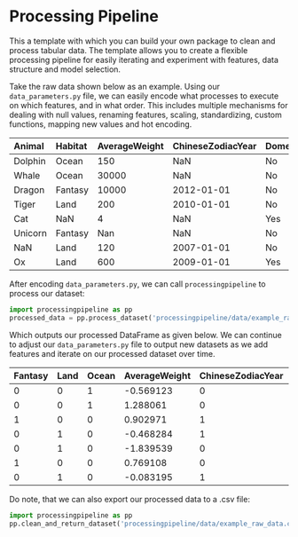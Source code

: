 # Processing Pipeline

This a template with which you can build your own package to clean and process tabular data. The template allows you to create a flexible processing pipeline for easily iterating and experiment with features, data structure and model selection.

Take the raw data shown below as an example. Using our `data_parameters.py` file, we can easily encode what processes to execute on which features, and in what order. This includes multiple mechanisms for dealing with null values, renaming features, scaling, standardizing, custom functions, mapping new values and hot encoding.


| Animal | Habitat | AverageWeight  | ChineseZodiacYear | Domesticated | MaxLifespan |
| :---- |:------| :-----| :-------- |:-----|:-----|
| Dolphin | Ocean | 150 | NaN   | No | 45 |
| Whale     | Ocean     | 30000 | NaN     | No | 200  |  
| Dragon | Fantasy    | 10000 | 2012-01-01  | No      | 4500 |
| Tiger| Land | 200 | 2010-01-01  | No | 18 |
| Cat | NaN  |   4 | NaN  |    Yes |  16 |
| Unicorn | Fantasy   |  Nan | NaN | No  | 2000 |
| NaN | Land  |   120 | 2007-01-01     | No  | 60 |
| Ox| Land   |    600 | 2009-01-01 | Yes | 15 |


After encoding `data_parameters.py`, we can call `processingpipeline` to process our dataset:


``` python
import processingpipeline as pp
processed_data = pp.process_dataset('processingpipeline/data/example_raw_data.csv')
```

Which outputs our processed DataFrame as given below. We can continue to adjust our `data_parameters.py` file to output new datasets as we add features and iterate on our processed dataset over time. 

| Fantasy | Land | Ocean | AverageWeight | ChineseZodiacYear | Domesticated | MaxLifespan |
| :---- |:------| :-----| :-------- |:-----|:-----|:-----|
|    0  |   0  |    1  |    -0.569123     |     0     |        0   |      45.0 |
|    0  |   0  |    1   |    1.288061     |     0     |        0   |     200.0  |
|    1   |  0   |   0   |    0.902971   |      1       |      0     |  4500.0 |
|    0  |   1    |  0   |   -0.468284    |      1       |      0     |    18.0 |
|    0   |  1   |   0   |   -1.839539    |       0       |      1     |    16.0 |
|    1  |   0   |   0   |    0.769108     |       0       |      0     |  2000.0 |
|    0   |  1   |   0  |    -0.083195     |       1        |     1      |   15.0 |

Do note, that we can also export our processed data to a .csv file:

``` python
import processingpipeline as pp
pp.clean_and_return_dataset('processingpipeline/data/example_raw_data.csv','processed_data.csv') 
```
